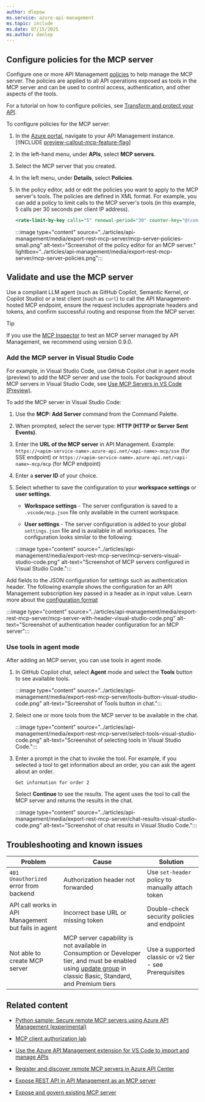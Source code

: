 ```yaml
---
author: dlepow
ms.service: azure-api-management
ms.topic: include
ms.date: 07/15/2025
ms.author: danlep
---
```

## Configure policies for the MCP server

Configure one or more API Management [policies](../articles/api-management/api-management-howto-policies.md) to help manage the MCP server. The policies are applied to all API operations exposed as tools in the MCP server and can be used to control access, authentication, and other aspects of the tools.

For a tutorial on how to configure policies, see [Transform and protect your API](../articles/api-management/transform-api.md).

To configure policies for the MCP server:
1. In the [Azure portal](https://portal.azure.com), navigate to your API Management instance.
    [!INCLUDE [preview-callout-mcp-feature-flag](includes/preview/preview-callout-mcp-feature-flag.md)]

1. In the left-hand menu, under **APIs**, select **MCP servers**.
1. Select the MCP server that you created.
1. In the left menu, under **Details**, select **Policies**.
1. In the policy editor, add or edit the policies you want to apply to the MCP server's tools. The policies are defined in XML format. For example, you can add a policy to limit calls to the MCP server's tools (in this example, 5 calls per 30 seconds per client IP address).

    ```xml
    <rate-limit-by-key calls="5" renewal-period="30" counter-key="@(context.Request.IpAddress)" remaining-calls-variable-name="remainingCallsPerIP" />
    ```

    :::image type="content" source="../articles/api-management/media/export-rest-mcp-server/mcp-server-policies-small.png" alt-text="Screenshot of the policy editor for an MCP server." lightbox="../articles/api-management/media/export-rest-mcp-server/mcp-server-policies.png":::

## Validate and use the MCP server

Use a compliant LLM agent (such as GitHub Copilot, Semantic Kernel, or Copilot Studio) or a test client (such as `curl`) to call the API Management-hosted MCP endpoint, ensure the request includes appropriate headers and tokens, and confirm successful routing and response from the MCP server.

> [!TIP]
> If you use the [MCP Inspector](https://modelcontextprotocol.io/docs/tools/inspector) to test an MCP server managed by API Management, we recommend using version 0.9.0.

### Add the MCP server in Visual Studio Code

For example, in Visual Studio Code, use GitHub Copilot chat in agent mode (preview) to add the MCP server and use the tools. For background about MCP servers in Visual Studio Code, see [Use MCP Servers in VS Code (Preview)](https://code.visualstudio.com/docs/copilot/chat/mcp-servers).

To add the MCP server in Visual Studio Code:

1. Use the **MCP: Add Server** command from the Command Palette. 
1. When prompted, select the server type: **HTTP (HTTP or Server Sent Events)**.
1. Enter the **URL of the MCP server** in API Management. Example: `https://<apim-service-name>.azure-api.net/<api-name>-mcp/sse` (for SSE endpoint) or `https://<apim-service-name>.azure-api.net/<api-name>-mcp/mcp` (for MCP endpoint)
1. Enter a **server ID** of your choice.
1. Select whether to save the configuration to your **workspace settings** or **user settings**. 
    * **Workspace settings** - The server configuration is saved to a `.vscode/mcp.json` file only available in the current workspace.

    * **User settings** - The server configuration is added to your global `settings.json` file and is available in all workspaces. The configuration looks similar to the following:

    :::image type="content" source="../articles/api-management/media/export-rest-mcp-server/mcp-servers-visual-studio-code.png" alt-text="Screenshot of MCP servers configured in Visual Studio Code.":::
        
Add fields to the JSON configuration for settings such as authentication header. The following example shows the configuration for an API Management subscription key passed in a header as in input value. Learn more about the [configuration format](https://code.visualstudio.com/docs/copilot/chat/mcp-servers#_configuration-format)   

:::image type="content" source="../articles/api-management/media/export-rest-mcp-server/mcp-server-with-header-visual-studio-code.png" alt-text="Screenshot of authentication header configuration for an MCP server":::

### Use tools in agent mode

After adding an MCP server, you can use tools in agent mode.

1. In GitHub Copilot chat, select **Agent** mode and select the **Tools** button to see available tools.

    :::image type="content" source="../articles/api-management/media/export-rest-mcp-server/tools-button-visual-studio-code.png" alt-text="Screenshot of Tools button in chat.":::

1. Select one or more tools from the MCP server to be available in the chat.

    :::image type="content" source="../articles/api-management/media/export-rest-mcp-server/select-tools-visual-studio-code.png" alt-text="Screenshot of selecting tools in Visual Studio Code.":::

1. Enter a prompt in the chat to invoke the tool. For example, if you selected a tool to get information about an order, you can ask the agent about an order. 

    ```copilot-prompt
    Get information for order 2
    ```

    Select **Continue** to see the results. The agent uses the tool to call the MCP server and returns the results in the chat.
    
    :::image type="content" source="../articles/api-management/media/export-rest-mcp-server/chat-results-visual-studio-code.png" alt-text="Screenshot of chat results in Visual Studio Code.":::

## Troubleshooting and known issues

| **Problem**                                | **Cause**                                 | **Solution**                                           |
|-------------------------------------------|-------------------------------------------|--------------------------------------------------------|
| `401 Unauthorized` error from backend           | Authorization header not forwarded        | Use `set-header` policy to manually attach token         |
| API call works in API Management but fails in agent | Incorrect base URL or missing token       | Double-check security policies and endpoint            |
| Not able to create MCP server           | MCP server capability is not available in Consumption or Developer tier, and must be enabled using [update group](../articles/api-management/configure-service-update-settings.md) in classic Basic, Standard, and Premium tiers  | Use a supported classic or v2 tier - see Prerequisites |




## Related content

* [Python sample: Secure remote MCP servers using Azure API Management (experimental)](https://github.com/Azure-Samples/remote-mcp-apim-functions-python)

* [MCP client authorization lab](https://github.com/Azure-Samples/AI-Gateway/tree/main/labs/mcp-client-authorization)

* [Use the Azure API Management extension for VS Code to import and manage APIs](../articles/api-management/visual-studio-code-tutorial.md)

* [Register and discover remote MCP servers in Azure API Center](../articles/api-center/register-discover-mcp-server.md)

* [Expose REST API in API Management as an MCP server](../articles/api-management/export-rest-mcp-server.md)

* [Expose and govern existing MCP server](../articles/api-management/expose-existing-mcp-server.md)